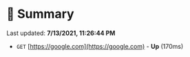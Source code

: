 # 📖 Summary
Last updated: **7/13/2021, 11:26:44 PM**

- `GET` [https://google.com](https://google.com) - **Up** (170ms)

